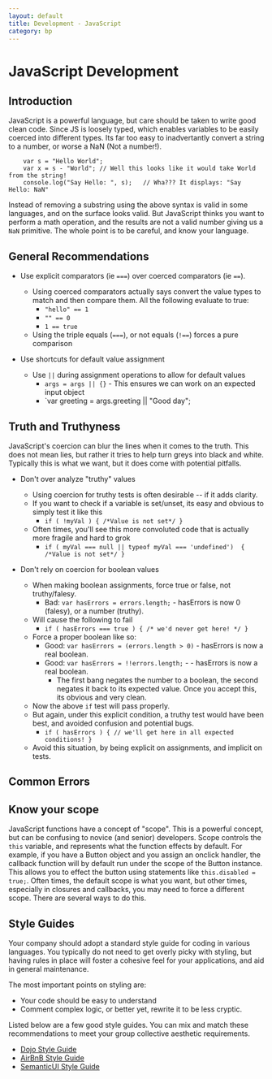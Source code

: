 ```yaml
---
layout: default
title: Development - JavaScript
category: bp
---
```




# JavaScript Development

## Introduction

JavaScript is a powerful language, but care should be taken to write good clean code. Since JS is loosely typed, which enables variables to be easily coerced into different types. Its far too easy to inadvertantly convert a string to a number, or worse a NaN (Not a number!).

```
	var s = "Hello World";
	var x = s - "World"; // Well this looks like it would take World from the string!
	console.log("Say Hello: ", s);   // Wha??? It displays: "Say Hello: NaN"
```

Instead of removing a substring using the above syntax is valid in some languages, and on the surface looks valid. But JavaScript thinks you want to perform a math operation, and the results are not a valid number giving us a `NaN` primitive. The whole point is to be careful, and know your language.


## General Recommendations

- Use explicit comparators (ie `===`) over coerced comparators (ie `==`).
	- Using coerced comparators actually says convert the value types to match and then compare them. All the following evaluate to true:
		- `"hello" == 1`
		- `"" == 0`
		- `1 == true`
	- Using the triple equals (`===`), or not equals (`!==`) forces a pure comparison

- Use shortcuts for default value assignment
	- Use `||` during assignment operations to allow for default values
		- `args = args || {}` - This ensures we can work on an expected input object
		- `var greeting = args.greeting || "Good day";



## Truth and Truthyness

JavaScript's coercion can blur the lines when it comes to the truth. This does not mean lies, but rather it tries to help turn greys into black and white.  Typically this is what we want, but it does come with potential pitfalls.

- Don't over analyze "truthy" values
	- Using coercion for truthy tests is often desirable -- if it adds clarity.
	- If you want to check if a variable is set/unset, its easy and obvious to simply test it like this
		- `if ( !myVal ) { /*Value is not set*/ }`
	- Often times, you'll see this more convoluted code that is actually more fragile and hard to grok
		- `if ( myVal === null || typeof myVal === 'undefined')  { /*Value is not set*/ }`

- Don't rely on coercion for boolean values
	- When making boolean assignments, force true or false, not truthy/falesy.
		- Bad: `var hasErrors = errors.length;` - hasErrors is now 0 (falesy), or a number (truthy).
	- Will cause the following to fail
		- `if ( hasErrors === true ) { /* we'd never get here! */ }`
	- Force a proper boolean like so:
		- Good: `var hasErrors = (errors.length > 0)` - hasErrors is now a real boolean.
		- Good: `var hasErrors = !!errors.length;` -  - hasErrors is now a real boolean.
			- The first bang negates the number to a boolean, the second negates it back to its expected value. Once you accept this, its obvious and very clean.
	- Now the above `if` test will pass properly.
	- But again, under this explicit condition, a truthy test would have been best, and avoided confusion and potential bugs.
		- `if ( hasErrors ) { // we'll get here in all expected conditions! }`
	- Avoid this situation, by being explicit on assignments, and implicit on tests.


## Common Errors

## Know your scope

JavaScript functions have a concept of "scope". This is a powerful concept, but can be confusing to novice (and senior) developers. Scope controls the `this` variable, and represents what the function effects by default. For example, if you have a Button object and you assign an onclick handler, the callback function will by default run under the scope of the Button instance. This allows you to effect the button using statements like `this.disabled = true;`. Often times, the default scope is what you want, but other times, especially in closures and callbacks, you may need to force a different scope.  There are several ways to do this.



## Style Guides

Your company should adopt a standard style guide for coding in various languages. You typically do not need to get overly picky with styling, but having rules in place will foster a cohesive feel for your applications, and aid in general maintenance.

The most important points on styling are:
- Your code should be easy to understand
- Comment complex logic, or better yet, rewrite it to be less cryptic.

Listed below are a few good style guides. You can mix and match these recommendations to meet your group collective aesthetic requirements.

- [Dojo Style Guide]()
- [AirBnB Style Guide](https://github.com/airbnb/javascript)
- [SemanticUI Style Guide](http://semantic-ui.com/guide/javascriptguide.html)
